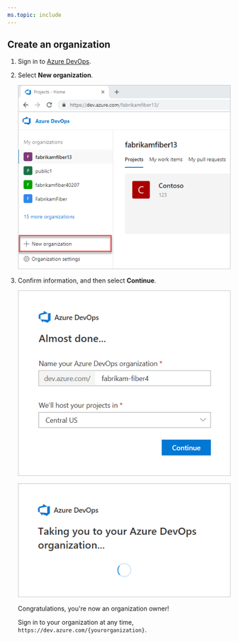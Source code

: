 ```yaml
---
ms.topic: include
---
```



## Create an organization

1. Sign in to [Azure DevOps](https://go.microsoft.com/fwlink/?LinkId=307137).

2. Select **New organization**.

      ![Select New organization](../organizations/accounts/_img/_shared/create-new-organization-browser.png)

3. Confirm information, and then select **Continue**.

   ![Create your organization in Azure DevOps](../organizations/accounts/_img/_shared/create-organization.png)

   ![Taking you to your organization notification](../organizations/accounts/_img/_shared/taking-you-to-your-azure-devops-organization.png)

   Congratulations, you're now an organization owner!

   Sign in to your organization at any time, `https://dev.azure.com/{yourorganization}`.





